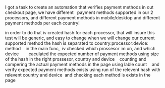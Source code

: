 I got a task to create an automation that verifies payment methods in out checkout page,
we have different   payment methods supported in our 2 processors,
and different payment methods in mobile/desktop and different payment methods per each country!

in order to do that iv created hash for each processor, that will insure this test will be generic,
and easy to change when we will change our current supported method
the hash is separated to country:processor:device: method
 
 in the main func,
 iv checked which prossesor im on, and which device 
     
 caculated the expected number of payment methods using size of the hash in the right prossesor, country and device
   
 counting and compering the actual payment methods in the page using lable count
 
 and verify expected payment methods exists using run of the relevent hash with relevent country and device 
 and checking each method is exists in the page

